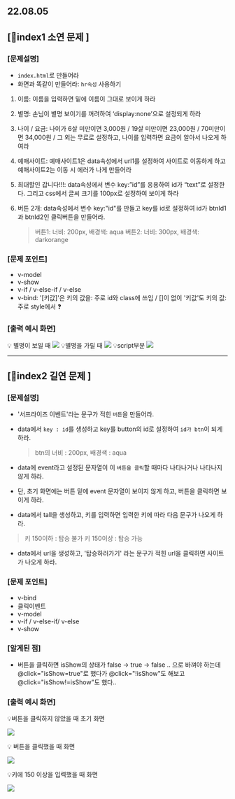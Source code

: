 ## 22.08.05

## [🦊index1 소연 문제 ]

### [문제설명]

- `index.html`로 만들어라
- 화면과 똑같이 만들어라: `hr속성` 사용하기

1. 이름: 이름을 입력하면 밑에 이름이 그대로 보이게 하라

2. 별명: 손님이 별명 보이기를 꺼려하여 ‘display:none’으로 설정되게 하라

3. 나이 / 요금: 나이가 6살 미만이면 3,000원 / 19살 미만이면 23,000원 / 70미만이면 34,000원 / 그 외는 무료로 설정하고, 나이를 입력하면 요금이 알아서 나오게 하여라

4. 예매사이트: 예매사이트1은 data속성에서 url1를 설정하여 사이트로 이동하게 하고
   예매사이트2는 이동 시 에러가 나게 만들어라

5. 최대할인 갑니다!!!: data속성에서 변수 key:”id”를 응용하여 id가 “text”로 설정한다. 그리고 css에서 글씨 크기를 100px로 설정하여 보이게 하라

6. 버튼 2개: data속성에서 변수 key:"id"를 만들고 key를 id로 설정하여 id가 btnId1과 btnId2인 클릭버튼을 만들어라.
   > 버튼1: 너비: 200px, 배경색: aqua
   > 버튼2: 너비: 300px, 배경색: darkorange

### [문제 포인트]

- v-model
- v-show
- v-if / v-else-if / v-else
- v-bind: '[키값]'은 키의 값을: 주로 id와 class에 쓰임 / []이 없이 '키값'도 키의 값: 주로 style에서 ❓

### [출력 예시 화면]

💡 별명이 보일 때
![](../img/8_5_1.jpg)
💡별명을 가릴 때
![](../img/8_5_2.jpg)
💡script부분
![](../img/8_5_3.jpg)

<hr/>

## [🐼index2 길연 문제 ]

### [문제설명]

- '서프라이즈 이벤트'라는 문구가 적힌 `버튼`을 만들어라.
- data에서 `key : id`를 생성하고 key를 button의 id로 설정하여 `id가 btn`이 되게 하라.
  > btn의 너비 : 200px, 배경색 : aqua
- data에 event라고 설정된 문자열이 이 `버튼을 클릭`할 때마다 나타나거나 나타나지 않게 하라.
- 단, 초기 화면에는 버튼 밑에 event 문자열이 보이지 않게 하고, 버튼을 클릭하면 보이게 하라.

- data에서 tall을 생성하고, 키를 입력하면 입력한 키에 따라 다음 문구가 나오게 하라.

> 키 150이하 : 탑승 불가
> 키 150이상 : 탑승 가능

- data에서 url을 생성하고, '탑승하러가기' 라는 문구가 적힌 url을 클릭하면 사이트가 나오게 하라.

### [문제 포인트]

- v-bind
- 클릭이벤트
- v-model
- v-if / v-else-if/ v-else
- v-show

### [알게된 점]

- 버튼을 클릭하면 isShow의 상태가 false -> true -> false .. 으로 바껴야 하는데 @click="isShow=true"로 했다가 @click="!isShow"도 해보고 @click="isShow!=isShow"도 했다..

### [출력 예시 화면]

💡버튼을 클릭하지 않았을 때 초기 화면

![](../img/8_5_4.png)

💡 버튼을 클릭했을 때 화면

![](../img/8_5_5.png)

💡키에 150 이상을 입력했을 때 화면

![](../img/8_5_6.png)
